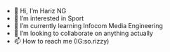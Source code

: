 - 👋 Hi, I’m Hariz NG
- 👀 I’m interested in Sport
- 🌱 I’m currently learning Infocom Media Engineering
- 💞️ I’m looking to collaborate on anything actually
- 📫 How to reach me (IG:so.rizzy)
